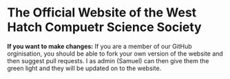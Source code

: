 # The Official Website of the West Hatch Compuetr Science Society

**If you want to make changes:**
If you are a member of our GitHub orginisation, you should be able to fork your own version of the website and then suggest pull requests. I as admin (Samuel) can then give them the green light and they will be updated on to the website.
